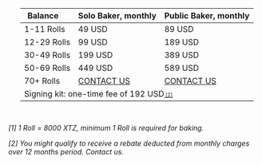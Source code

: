 <section id="pricelist">
    <ul class="flex-container">
        <div class=".midl-table-view-offering">
        <div class="card btn-no-waves">
        <div class="card-body" style="text-align: center;">
            <div class="table-responsive">
                <table class="table table-bordered">
                    <thead>
                    <tr>
                        <th scope="col" class="midl-table-title">Balance<a style="font-size:10px;color:#fff" href="#section1"> [1]</a></th>
                        <th scope="col" class="midl-table-title">Solo Baker, monthly</th>
                        <th scope="col" class="midl-table-title">Public Baker, monthly</th>
                    </tr>
                    </thead>
                    <tbody>
                    <tr>
                        <td>1-11 Rolls</td>
                        <td>49 USD</td>
                        <td>89 USD</td>
                    </tr>
                    <tr>
                        <td>12-29 Rolls</td>
                        <td>99 USD</td>
                        <td>189 USD</td>
                    </tr>
                    <tr>
                        <td>30-49 Rolls</td>
                        <td>199 USD</td>
                        <td>389 USD</td>
                    </tr>
                    <tr>
                        <td>50-69 Rolls</td>
                        <td>449 USD</td>
                        <td>589 USD</td>
                    </tr>
                    <tr>
                        <td>70+ Rolls</td>
                        <td><a href="mailto:hello@midl.dev" target="_blank">CONTACT US <i class="fa fa-envelope-o"></i></a></td>
                        <td><a href="mailto:hello@midl.dev" target="_blank">CONTACT US <i class="fa fa-envelope-o"></i></a></td>
                    </tr>
                    <tr>
                        <td colspan="3">Signing kit: one-time fee of 192 USD<a style="font-size:10px" href="#section1"> [2]</a></td>
                    </tr>
                    </tbody>
                </table>


</div>
</div>
</div>
</div>
</ul>
</section>
<div style="padding-top:15px"><i>
<p>[1] 1 Roll = 8000 XTZ, minimum 1 Roll is required for baking.</p>
<p>[2] You might qualify to receive a rebate deducted from monthly charges over 12 months period. Contact us.</p></i>
</div>

